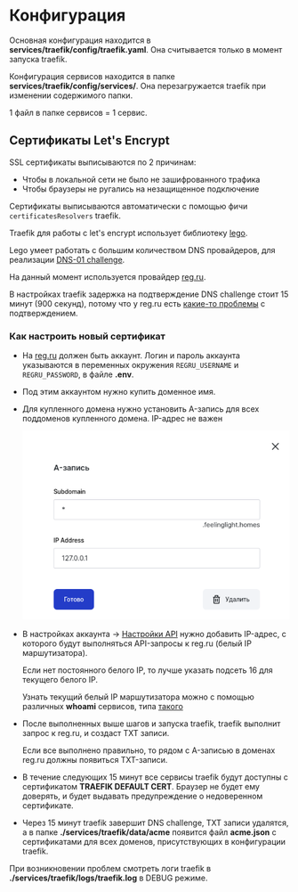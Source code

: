 # Конфигурация

Основная конфигурация находится в **services/traefik/config/traefik.yaml**. Она считывается
только в момент запуска traefik.

Конфигурация сервисов находится в папке **services/traefik/config/services/**. Она
перезагружается traefik при изменении содержимого папки.

1 файл в папке сервисов = 1 сервис.


## Сертификаты Let's Encrypt

SSL сертификаты выписываются по 2 причинам:

- Чтобы в локальной сети не было не зашифрованного трафика
- Чтобы браузеры не ругались на незащищенное подключение

Сертификаты выписываются автоматически с помощью фичи ``certificatesResolvers`` traefik.

Traefik для работы с let's encrypt использует библиотеку [lego](https://go-acme.github.io/lego/).

Lego умеет работать с большим количеством DNS провайдеров, для реализации
[DNS-01 challenge](https://letsencrypt.org/ru/docs/challenge-types/#проверка-dns-01).

На данный момент используется провайдер [reg.ru](https://go-acme.github.io/lego/dns/regru/).

В настройках traefik задержка на подтверждение DNS challenge стоит 15 минут (900 секунд),
потому что у reg.ru есть [какие-то проблемы](https://github.com/traefik/traefik/issues/8165)
с подтверждением.


### Как настроить новый сертификат

- На [reg.ru](https://www.reg.ru/) должен быть аккаунт. Логин и пароль аккаунта указываются
  в переменных окружения ``REGRU_USERNAME`` и ``REGRU_PASSWORD``, в файле **.env**.
- Под этим аккаунтом нужно купить доменное имя.
- Для купленного домена нужно установить A-запись для всех поддоменов купленного домена. IP-адрес
  не важен

  ![](./images/regru_a_record.png)

- В настройках аккаунта -> [Настройки API](https://www.reg.ru/user/account/#/settings/api/)
  нужно добавить IP-адрес, с которого будут выполняться API-запросы к reg.ru (белый IP
  маршутизатора).

  Если нет постоянного белого IP, то лучше указать подсеть 16 для текущего белого IP.

  Узнать текущий белый IP маршутизатора можно с помощью различных **whoami** сервисов,
  типа [такого](https://www.hashemian.com/whoami/)

- После выполненных выше шагов и запуска traefik, traefik выполнит запрос к reg.ru, и создаст
  TXT записи.

  Если все выполнено правильно, то рядом с A-записью в доменах reg.ru должны появиться TXT-записи.

- В течение следующих 15 минут все сервисы traefik будут доступны c сертификатом
  **TRAEFIK DEFAULT CERT**. Браузер не будет ему доверять, и будет выдавать предупреждение
  о недоверенном сертификате.

- Через 15 минут traefik завершит DNS challenge, TXT записи удалятся, а в папке
  **./services/traefik/data/acme** появится файл **acme.json** с сертификатами для всех
  доменов, присутствующих в конфигурации traefik.

При возникновении проблем смотреть логи traefik в **./services/traefik/logs/traefik.log** в
DEBUG режиме.
